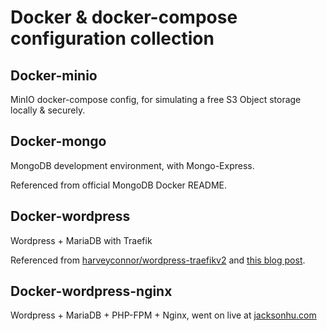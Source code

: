 # Docker & docker-compose configuration collection

## Docker-minio

MinIO docker-compose config, for simulating a free S3 Object storage locally & securely.

## Docker-mongo

MongoDB development environment, with Mongo-Express.

Referenced from official MongoDB Docker README.

## Docker-wordpress

Wordpress + MariaDB with Traefik

Referenced from [harveyconnor/wordpress-traefikv2](https://github.com/harveyconnor/wordpress-traefikv2) and [this blog post](https://ip-life.net/docker-wordpress-traefik-2/).

## Docker-wordpress-nginx

Wordpress + MariaDB + PHP-FPM + Nginx, went on live at [jacksonhu.com](jacksonhu.com)

